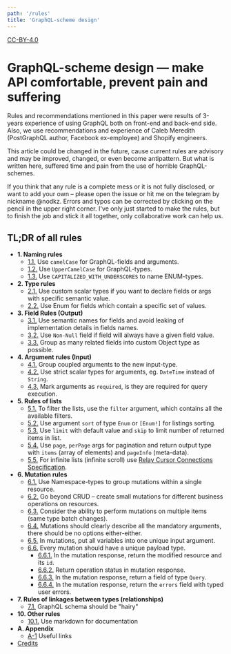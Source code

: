 ```yaml
---
path: '/rules'
title: 'GraphQL-scheme design'
---
```


[CC-BY-4.0](https://creativecommons.org/licenses/by/4.0/)

# GraphQL-scheme design — make API comfortable, prevent pain and suffering

Rules and recommendations mentioned in this paper were results of 3-years experience of using GraphQL both on front-end and back-end side. Also, we use recommendations and experience of Caleb Meredith (PostGraphQL author, Facebook ex-employee) and Shopify engineers.

This article could be changed in the future, cause current rules are advisory and may be improved, changed, or even become antipattern. But what is written here, suffered time and pain from the use of horrible GraphQL-schemes.

If you think that any rule is a complete mess or it is not fully disclosed, or want to add your own – please open the issue or hit me on the telegram by nickname @nodkz. Errors and typos can be corrected by clicking on the pencil in the upper right corner. I've only just started to make the rules, but to finish the job and stick it all together, only collaborative work can help us.

## TL;DR of all rules

- **1. Naming rules**
  - [1.1.](./01-naming/naming-fields-args.md) Use `camelCase` for GraphQL-fields and arguments.
  - [1.2.](./01-naming/naming-types.md) Use `UpperCamelCase` for GraphQL-types.
  - [1.3.](./01-naming/naming-enum.md) Use `CAPITALIZED_WITH_UNDERSCORES` to name ENUM-types.
- **2. Type rules**
  - [2.1.](./02-types/type-custom-scalars.md) Use custom scalar types if you want to declare fields or args with specific semantic value.
  - [2.2.](./02-types/type-enumerable.md) Use Enum for fields which contain a specific set of values.
- **3. Field Rules (Output)**
  - [3.1.](./03-fields-output/output-semantic-names.md) Use semantic names for fields and avoid leaking of implementation details in fields names.
  - [3.2.](./03-fields-output/output-non-null.md) Use `Non-Null` field if field will always have a given field value.
  - [3.3.](./03-fields-output/output-grouping.md) Group as many related fields into custom Object type as possible.
- **4. Argument rules (Input)**
  - [4.1.](./04-fields-input/input-grouping.md) Group coupled arguments to the new input-type.
  - [4.2.](./04-fields-input/input-custom-scalar.md) Use strict scalar types for arguments, eg. `DateTime` instead of `String`.
  - [4.3.](./04-fields-input/input-non-null.md) Mark arguments as `required`, is they are required for query execution.
- **5. Rules of lists**
  - [5.1.](./05-list/list-filter.md) To filter the lists, use the `filter` argument, which contains all the available filters.
  - [5.2.](./05-list/list-sort.md) Use argument `sort` of type `Enum` or `[Enum!]` for listings sorting.
  - [5.3.](./05-list/list-limit-skip.md) Use `limit` with default value and `skip` to limit number of returned items in list.
  - [5.4.](./05-list/list-pagination.md) Use `page`, `perPage` args for pagination and return output type with `items` (array of elements) and `pageInfo` (meta-data).
  - [5.5.](./05-list/list-cursor-connection.md) For infinite lists (infinite scroll) use [Relay Cursor Connections Specification](https://facebook.github.io/relay/graphql/connections.htm).
- **6. Mutation rules**
  - [6.1.](./06-mutations/mutation-namespaces.md) Use Namespace-types to group mutations within a single resource.
  - [6.2.](./06-mutations/mutation-business-operations.md) Go beyond CRUD – create small mutations for different business operations on resources.
  - [6.3.](./06-mutations/mutation-batch-changes.md) Consider the ability to perform mutations on multiple items (same type batch changes).
  - [6.4.](./06-mutations/mutation-required-args.md) Mutations should clearly describe all the mandatory arguments, there should be no options either-either.
  - [6.5.](./06-mutations/mutation-input-arg.md) In mutations, put all variables into one unique input argument.
  - [6.6.](./06-mutations/mutation-payload.md) Every mutation should have a unique payload type.
    - [6.6.1.](./06-mutations/mutation-payload-record.md) In the mutation response, return the modified resource and its `id`.
    - [6.6.2.](./06-mutations/mutation-payload-status.md) Return operation status in mutation response.
    - [6.6.3.](./06-mutations/mutation-payload-query.md) In the mutation response, return a field of type `Query`.
    - [6.6.4.](./06-mutations/mutation-payload-errors.md) In the mutation response, return the `errors` field with typed user errors.
- **7. Rules of linkages between types (relationships)**
  - [7.1.](./07-relations/relations-hairy-graphql.md) GraphQL schema should be "hairy"
- **10. Other rules**
  - [10.1.](./10-misc/misc-docs-markdown.md) Use markdown for documentation
- **A. Appendix**
  - [A-1](./a-appendix/#A-1) Useful links
- [Credits](./CREDITS.md)
